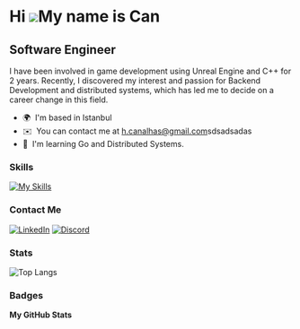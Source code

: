 Hi ![](https://user-images.githubusercontent.com/18350557/176309783-0785949b-9127-417c-8b55-ab5a4333674e.gif)My name is Can
===========================================================================================================================

Software Engineer
-----------------

I have been involved in game development using Unreal Engine and C++ for 2 years. Recently, I discovered my interest and passion for Backend Development and distributed systems, which has led me to decide on a career change in this field.

* 🌍  I'm based in Istanbul
* ✉️  You can contact me at [h.canalhas@gmail.com](mailto:h.canalhas@gmail.com)sdsadsadas
* 🧠  I'm learning Go and Distributed Systems.

### Skills


[![My Skills](https://skillicons.dev/icons?i=cpp,unrealengine,golang,java,c,python,tensorflow,pytorch,git,linux,blender)](https://skillicons.dev)


### Contact Me
[![LinkedIn](https://img.shields.io/badge/linkedin-%230077B5.svg?style=for-the-badge&logo=linkedin&logoColor=white)](https://www.linkedin.com/in/can-alhas/)
[![Discord](https://img.shields.io/badge/Discord-%235865F2.svg?style=for-the-badge&logo=discord&logoColor=white)](https://discord.com/users/gryfon)



### Stats
![Top Langs](https://github-readme-stats.vercel.app/api/top-langs/?username=Can-Alhas&hide=swift&langs_count=8&layout=pie)


</div>

### Badges

<b>My GitHub Stats</b>


